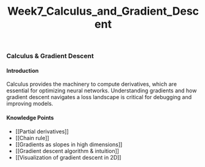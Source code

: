 ﻿---
title: Week7_Calculus_and_Gradient_Descent
---
### Calculus & Gradient Descent

#### Introduction
Calculus provides the machinery to compute derivatives, which are essential for optimizing neural networks. Understanding gradients and how gradient descent navigates a loss landscape is critical for debugging and improving models.

#### Knowledge Points
- [[Partial derivatives]]
- [[Chain rule]]
- [[Gradients as slopes in high dimensions]]
- [[Gradient descent algorithm & intuition]]
- [[Visualization of gradient descent in 2D]] 
